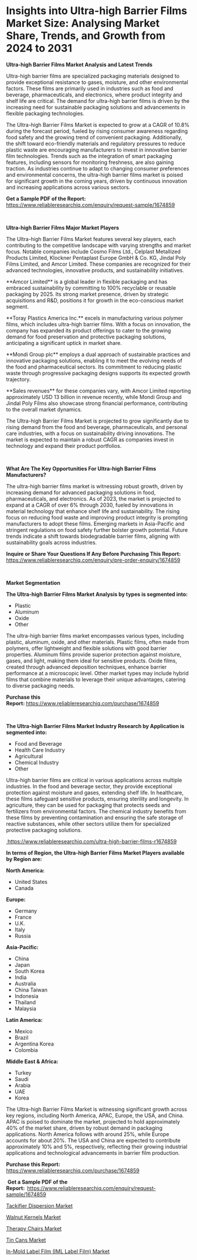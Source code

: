 <p><h1>Insights into Ultra-high Barrier Films Market Size: Analysing Market Share, Trends, and Growth from 2024 to 2031</h1></p><p><strong>Ultra-high Barrier Films Market Analysis and Latest Trends</strong></p>
<p><p>Ultra-high barrier films are specialized packaging materials designed to provide exceptional resistance to gases, moisture, and other environmental factors. These films are primarily used in industries such as food and beverage, pharmaceuticals, and electronics, where product integrity and shelf life are critical. The demand for ultra-high barrier films is driven by the increasing need for sustainable packaging solutions and advancements in flexible packaging technologies.</p><p>The Ultra-high Barrier Films Market is expected to grow at a CAGR of 10.8% during the forecast period, fueled by rising consumer awareness regarding food safety and the growing trend of convenient packaging. Additionally, the shift toward eco-friendly materials and regulatory pressures to reduce plastic waste are encouraging manufacturers to invest in innovative barrier film technologies. Trends such as the integration of smart packaging features, including sensors for monitoring freshness, are also gaining traction. As industries continue to adapt to changing consumer preferences and environmental concerns, the ultra-high barrier films market is poised for significant growth in the coming years, driven by continuous innovation and increasing applications across various sectors.</p></p>
<p><strong>Get a Sample PDF of the Report:&nbsp;</strong> <a href="https://www.reliableresearchiq.com/enquiry/request-sample/1674859?utm_campaign=1404&utm_medium=2&utm_source=Github&utm_content=ia&utm_term=10102024&utm_id=ultra-high-barrier-films">https://www.reliableresearchiq.com/enquiry/request-sample/1674859</a></p>
<p>&nbsp;</p>
<p><strong>Ultra-high Barrier Films Major Market Players</strong></p>
<p><p>The Ultra-high Barrier Films Market features several key players, each contributing to the competitive landscape with varying strengths and market focus. Notable companies include Cosmo Films Ltd., Celplast Metallized Products Limited, Klockner Pentaplast Europe GmbH & Co. KG, Jindal Poly Films Limited, and Amcor Limited. These companies are recognized for their advanced technologies, innovative products, and sustainability initiatives.</p><p>**Amcor Limited** is a global leader in flexible packaging and has embraced sustainability by committing to 100% recyclable or reusable packaging by 2025. Its strong market presence, driven by strategic acquisitions and R&D, positions it for growth in the eco-conscious market segment.</p><p>**Toray Plastics America Inc.** excels in manufacturing various polymer films, which includes ultra-high barrier films. With a focus on innovation, the company has expanded its product offerings to cater to the growing demand for food preservation and protective packaging solutions, anticipating a significant uptick in market share.</p><p>**Mondi Group plc** employs a dual approach of sustainable practices and innovative packaging solutions, enabling it to meet the evolving needs of the food and pharmaceutical sectors. Its commitment to reducing plastic waste through progressive packaging designs supports its expected growth trajectory.</p><p>**Sales revenues** for these companies vary, with Amcor Limited reporting approximately USD 13 billion in revenue recently, while Mondi Group and Jindal Poly Films also showcase strong financial performance, contributing to the overall market dynamics.</p><p>The Ultra-high Barrier Films Market is projected to grow significantly due to rising demand from the food and beverage, pharmaceuticals, and personal care industries, with a focus on sustainability driving innovations. The market is expected to maintain a robust CAGR as companies invest in technology and expand their product portfolios.</p></p>
<p>&nbsp;</p>
<p><strong>What Are The Key Opportunities For Ultra-high Barrier Films Manufacturers?</strong></p>
<p><p>The ultra-high barrier films market is witnessing robust growth, driven by increasing demand for advanced packaging solutions in food, pharmaceuticals, and electronics. As of 2023, the market is projected to expand at a CAGR of over 6% through 2030, fueled by innovations in material technology that enhance shelf life and sustainability. The rising focus on reducing food waste and improving product integrity is prompting manufacturers to adopt these films. Emerging markets in Asia-Pacific and stringent regulations on food safety further bolster growth potential. Future trends indicate a shift towards biodegradable barrier films, aligning with sustainability goals across industries.</p></p>
<p><strong>Inquire or Share Your Questions If Any Before Purchasing This Report:</strong> <a href="https://www.reliableresearchiq.com/enquiry/pre-order-enquiry/1674859?utm_campaign=1404&utm_medium=2&utm_source=Github&utm_content=ia&utm_term=10102024&utm_id=ultra-high-barrier-films">https://www.reliableresearchiq.com/enquiry/pre-order-enquiry/1674859</a></p>
<p>&nbsp;</p>
<p><strong>Market Segmentation</strong></p>
<p><strong>The Ultra-high Barrier Films Market Analysis by types is segmented into:</strong></p>
<p><ul><li>Plastic</li><li>Aluminum</li><li>Oxide</li><li>Other</li></ul></p>
<p><p>The ultra-high barrier films market encompasses various types, including plastic, aluminum, oxide, and other materials. Plastic films, often made from polymers, offer lightweight and flexible solutions with good barrier properties. Aluminum films provide superior protection against moisture, gases, and light, making them ideal for sensitive products. Oxide films, created through advanced deposition techniques, enhance barrier performance at a microscopic level. Other market types may include hybrid films that combine materials to leverage their unique advantages, catering to diverse packaging needs.</p></p>
<p><strong>Purchase this Report:&nbsp;</strong><a href="https://www.reliableresearchiq.com/purchase/1674859?utm_campaign=1404&utm_medium=2&utm_source=Github&utm_content=ia&utm_term=10102024&utm_id=ultra-high-barrier-films">https://www.reliableresearchiq.com/purchase/1674859</a></p>
<p>&nbsp;</p>
<p><strong>The Ultra-high Barrier Films Market Industry Research by Application is segmented into:</strong></p>
<p><ul><li>Food and Beverage</li><li>Health Care Industry</li><li>Agricultural</li><li>Chemical Industry</li><li>Other</li></ul></p>
<p><p>Ultra-high barrier films are critical in various applications across multiple industries. In the food and beverage sector, they provide exceptional protection against moisture and gases, extending shelf life. In healthcare, these films safeguard sensitive products, ensuring sterility and longevity. In agriculture, they can be used for packaging that protects seeds and fertilizers from environmental factors. The chemical industry benefits from these films by preventing contamination and ensuring the safe storage of reactive substances, while other sectors utilize them for specialized protective packaging solutions.</p></p>
<p><a href="https://www.reliableresearchiq.com/ultra-high-barrier-films-r1674859?utm_campaign=1404&utm_medium=2&utm_source=Github&utm_content=ia&utm_term=10102024&utm_id=ultra-high-barrier-films">&nbsp;https://www.reliableresearchiq.com/ultra-high-barrier-films-r1674859</a></p>
<p><strong>In terms of Region, the Ultra-high Barrier Films Market Players available by Region are:</strong></p>
<p>
    <p> <strong> North America: </strong>
        <ul>
            <li>United States</li>
            <li>Canada</li>
        </ul>
        </p> 
    <p> <strong> Europe: </strong>
        <ul>
            <li>Germany</li>
            <li>France</li>
            <li>U.K.</li>
            <li>Italy</li>
            <li>Russia</li>
        </ul>
        </p> 
    <p> <strong> Asia-Pacific: </strong>
        <ul>
            <li>China</li>
            <li>Japan</li>
            <li>South Korea</li>
            <li>India</li>
            <li>Australia</li>
            <li>China Taiwan</li>
            <li>Indonesia</li>
            <li>Thailand</li>
            <li>Malaysia</li>
        </ul>
        </p> 
    <p> <strong> Latin America: </strong>
        <ul>
            <li>Mexico</li>
            <li>Brazil</li>
            <li>Argentina Korea</li>
            <li>Colombia</li>
        </ul>
        </p> 
    <p> <strong> Middle East & Africa: </strong>
        <ul>
            <li>Turkey</li>
            <li>Saudi</li>
            <li>Arabia</li>
            <li>UAE</li>
            <li>Korea</li>
        </ul>
    </p>
    </p>
<p><p>The Ultra-high Barrier Films Market is witnessing significant growth across key regions, including North America, APAC, Europe, the USA, and China. APAC is poised to dominate the market, projected to hold approximately 40% of the market share, driven by robust demand in packaging applications. North America follows with around 25%, while Europe accounts for about 20%. The USA and China are expected to contribute approximately 10% and 5%, respectively, reflecting their growing industrial applications and technological advancements in barrier film production.</p></p>
<p><strong>Purchase this Report: </strong><a href="https://www.reliableresearchiq.com/purchase/1674859?utm_campaign=1404&utm_medium=2&utm_source=Github&utm_content=ia&utm_term=10102024&utm_id=ultra-high-barrier-films">https://www.reliableresearchiq.com/purchase/1674859</a></p>
<p>&nbsp;<strong>Get a Sample PDF of the Report:&nbsp;&nbsp;</strong><a href="https://www.reliableresearchiq.com/enquiry/request-sample/1674859?utm_campaign=1404&utm_medium=2&utm_source=Github&utm_content=ia&utm_term=10102024&utm_id=ultra-high-barrier-films">https://www.reliableresearchiq.com/enquiry/request-sample/1674859</a></p>
<p><strong></strong></p>
<p><p><a href="https://www.linkedin.com/pulse/tackifier-dispersion-market-drivers-challenges-forecast-2024-2031-qpuye?utm_campaign=1404&utm_medium=2&utm_source=Github&utm_content=ia&utm_term=10102024&utm_id=ultra-high-barrier-films">Tackifier Dispersion Market</a></p><p><a href="https://issuu.com/reportprime-2/docs/walnut-kernels-market-size-2030.ppt_328a59d25c72bb?utm_campaign=1404&utm_medium=2&utm_source=Github&utm_content=ia&utm_term=10102024&utm_id=ultra-high-barrier-films">Walnut Kernels Market</a></p><p><a href="https://www.linkedin.com/pulse/therapy-chairs-market-outlook-current-assessment-future-projections-1oyfc?utm_campaign=1404&utm_medium=2&utm_source=Github&utm_content=ia&utm_term=10102024&utm_id=ultra-high-barrier-films">Therapy Chairs Market</a></p><p><a href="https://www.linkedin.com/pulse/market-leaders-laggards-global-tin-cans-trends-forecast-2024-b88ce?utm_campaign=1404&utm_medium=2&utm_source=Github&utm_content=ia&utm_term=10102024&utm_id=ultra-high-barrier-films">Tin Cans Market</a></p><p><a href="https://github.com/NarcisoFerry/Market-Research-Report-List-1/blob/main/in-mold-label-film-iml-label-film-market.md?utm_campaign=1404&utm_medium=2&utm_source=Github&utm_content=ia&utm_term=10102024&utm_id=ultra-high-barrier-films">In-Mold Label Film (IML Label Film) Market</a></p></p>